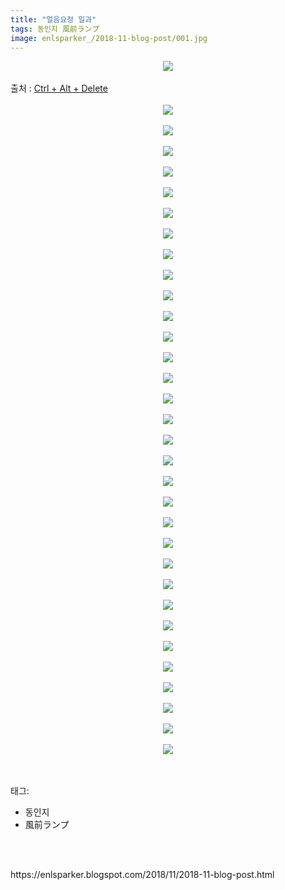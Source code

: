 ```yaml
---
title: "얼음요정 일과"
tags: 동인지 風前ランプ
image: enlsparker_/2018-11-blog-post/001.jpg
---
```

<div class="article">
<div class="post-body entry-content" id="post-body-1909029621829764915" itemprop="description articleBody">
<div class="separator" style="clear: both; text-align: center;">
<img src="{{ site.nasurl }}/enlsparker_/2018-11-blog-post/001.jpg"/></div>
<br/>
<a name="more"></a>출처 : <a href="https://blog.naver.com/ksi1449/221245342456">Ctrl + Alt + Delete</a><br/>
<br/>
<div class="separator" style="clear: both; text-align: center;">
<img src="{{ site.nasurl }}/enlsparker_/2018-11-blog-post/002.jpg"/></div>
<br/>
<div class="separator" style="clear: both; text-align: center;">
<img src="{{ site.nasurl }}/enlsparker_/2018-11-blog-post/003.jpg"/></div>
<br/>
<div class="separator" style="clear: both; text-align: center;">
<img src="{{ site.nasurl }}/enlsparker_/2018-11-blog-post/004.jpg"/></div>
<br/>
<div class="separator" style="clear: both; text-align: center;">
<img src="{{ site.nasurl }}/enlsparker_/2018-11-blog-post/005.jpg"/></div>
<br/>
<div class="separator" style="clear: both; text-align: center;">
<img src="{{ site.nasurl }}/enlsparker_/2018-11-blog-post/006.jpg"/></div>
<br/>
<div class="separator" style="clear: both; text-align: center;">
<img src="{{ site.nasurl }}/enlsparker_/2018-11-blog-post/007.jpg"/></div>
<br/>
<div class="separator" style="clear: both; text-align: center;">
<img src="{{ site.nasurl }}/enlsparker_/2018-11-blog-post/008.jpg"/></div>
<br/>
<div class="separator" style="clear: both; text-align: center;">
<img src="{{ site.nasurl }}/enlsparker_/2018-11-blog-post/009.jpg"/></div>
<br/>
<div class="separator" style="clear: both; text-align: center;">
<img src="{{ site.nasurl }}/enlsparker_/2018-11-blog-post/010.jpg"/></div>
<br/>
<div class="separator" style="clear: both; text-align: center;">
<img src="{{ site.nasurl }}/enlsparker_/2018-11-blog-post/011.jpg"/></div>
<br/>
<div class="separator" style="clear: both; text-align: center;">
<img src="{{ site.nasurl }}/enlsparker_/2018-11-blog-post/012.jpg"/></div>
<br/>
<div class="separator" style="clear: both; text-align: center;">
<img src="{{ site.nasurl }}/enlsparker_/2018-11-blog-post/013.jpg"/></div>
<br/>
<div class="separator" style="clear: both; text-align: center;">
<img src="{{ site.nasurl }}/enlsparker_/2018-11-blog-post/014.jpg"/></div>
<br/>
<div class="separator" style="clear: both; text-align: center;">
<img src="{{ site.nasurl }}/enlsparker_/2018-11-blog-post/015.jpg"/></div>
<br/>
<div class="separator" style="clear: both; text-align: center;">
<img src="{{ site.nasurl }}/enlsparker_/2018-11-blog-post/016.jpg"/></div>
<br/>
<div class="separator" style="clear: both; text-align: center;">
<img src="{{ site.nasurl }}/enlsparker_/2018-11-blog-post/017.jpg"/></div>
<br/>
<div class="separator" style="clear: both; text-align: center;">
<img src="{{ site.nasurl }}/enlsparker_/2018-11-blog-post/018.jpg"/></div>
<br/>
<div class="separator" style="clear: both; text-align: center;">
<img src="{{ site.nasurl }}/enlsparker_/2018-11-blog-post/019.jpg"/></div>
<br/>
<div class="separator" style="clear: both; text-align: center;">
<img src="{{ site.nasurl }}/enlsparker_/2018-11-blog-post/020.jpg"/></div>
<br/>
<div class="separator" style="clear: both; text-align: center;">
<img src="{{ site.nasurl }}/enlsparker_/2018-11-blog-post/021.jpg"/></div>
<br/>
<div class="separator" style="clear: both; text-align: center;">
<img src="{{ site.nasurl }}/enlsparker_/2018-11-blog-post/022.jpg"/></div>
<br/>
<div class="separator" style="clear: both; text-align: center;">
<img src="{{ site.nasurl }}/enlsparker_/2018-11-blog-post/023.jpg"/></div>
<br/>
<div class="separator" style="clear: both; text-align: center;">
<img src="{{ site.nasurl }}/enlsparker_/2018-11-blog-post/024.jpg"/></div>
<br/>
<div class="separator" style="clear: both; text-align: center;">
<img src="{{ site.nasurl }}/enlsparker_/2018-11-blog-post/025.jpg"/></div>
<br/>
<div class="separator" style="clear: both; text-align: center;">
<img src="{{ site.nasurl }}/enlsparker_/2018-11-blog-post/026.jpg"/></div>
<br/>
<div class="separator" style="clear: both; text-align: center;">
<img src="{{ site.nasurl }}/enlsparker_/2018-11-blog-post/027.jpg"/></div>
<br/>
<div class="separator" style="clear: both; text-align: center;">
<img src="{{ site.nasurl }}/enlsparker_/2018-11-blog-post/028.jpg"/></div>
<br/>
<div class="separator" style="clear: both; text-align: center;">
<img src="{{ site.nasurl }}/enlsparker_/2018-11-blog-post/029.jpg"/></div>
<br/>
<div class="separator" style="clear: both; text-align: center;">
<img src="{{ site.nasurl }}/enlsparker_/2018-11-blog-post/030.jpg"/></div>
<br/>
<div class="separator" style="clear: both; text-align: center;">
<img src="{{ site.nasurl }}/enlsparker_/2018-11-blog-post/031.jpg"/></div>
<br/>
<div class="separator" style="clear: both; text-align: center;">
<img src="{{ site.nasurl }}/enlsparker_/2018-11-blog-post/032.jpg"/></div>
<br/>
<div class="separator" style="clear: both; text-align: center;">
<img src="{{ site.nasurl }}/enlsparker_/2018-11-blog-post/033.jpg"/></div>
<br/>
<div style="clear: both;"></div>
</div></div><br/>
<div class="tagTrail">
<p>태그: </p>
<ul>
<li>동인지</li>
<li>風前ランプ</li>
</ul>
</div><br/>

<br/>
<p id="refer">https://enlsparker.blogspot.com/2018/11/2018-11-blog-post.html</p>
<br/>

